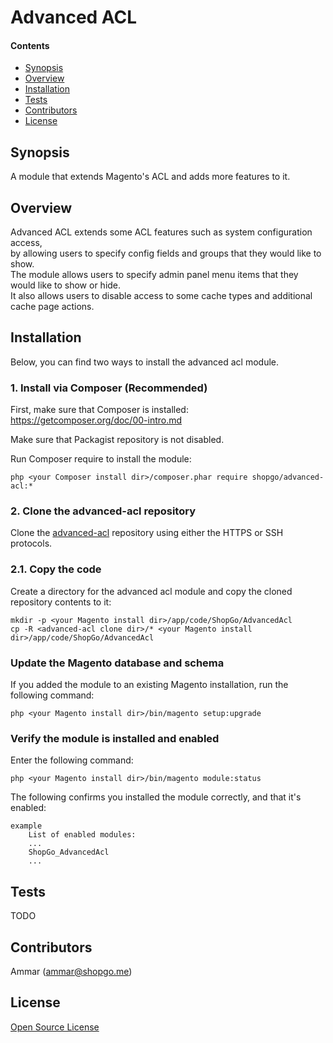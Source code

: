 Advanced ACL
============


#### Contents
*   [Synopsis](#syn)
*   [Overview](#over)
*   [Installation](#install)
*   [Tests](#tests)
*   [Contributors](#contrib)
*   [License](#lic)


## <a name="syn"></a>Synopsis

A module that extends Magento's ACL and adds more features to it.

## <a name="over"></a>Overview

Advanced ACL extends some ACL features such as system configuration access,  
by allowing users to specify config fields and groups that they would like to show.  
The module allows users to specify admin panel menu items that they would like to show or hide.  
It also allows users to disable access to some cache types and additional cache page actions.

## <a name="install"></a>Installation

Below, you can find two ways to install the advanced acl module.

### 1. Install via Composer (Recommended)
First, make sure that Composer is installed: https://getcomposer.org/doc/00-intro.md

Make sure that Packagist repository is not disabled.

Run Composer require to install the module:

    php <your Composer install dir>/composer.phar require shopgo/advanced-acl:*

### 2. Clone the advanced-acl repository
Clone the <a href="https://github.com/shopgo-magento2/advanced-acl" target="_blank">advanced-acl</a> repository using either the HTTPS or SSH protocols.

### 2.1. Copy the code
Create a directory for the advanced acl module and copy the cloned repository contents to it:

    mkdir -p <your Magento install dir>/app/code/ShopGo/AdvancedAcl
    cp -R <advanced-acl clone dir>/* <your Magento install dir>/app/code/ShopGo/AdvancedAcl

### Update the Magento database and schema
If you added the module to an existing Magento installation, run the following command:

    php <your Magento install dir>/bin/magento setup:upgrade

### Verify the module is installed and enabled
Enter the following command:

    php <your Magento install dir>/bin/magento module:status

The following confirms you installed the module correctly, and that it's enabled:

    example
        List of enabled modules:
        ...
        ShopGo_AdvancedAcl
        ...

## <a name="tests"></a>Tests

TODO

## <a name="contrib"></a>Contributors

Ammar (<ammar@shopgo.me>)

## <a name="lic"></a>License

[Open Source License](LICENSE.txt)
